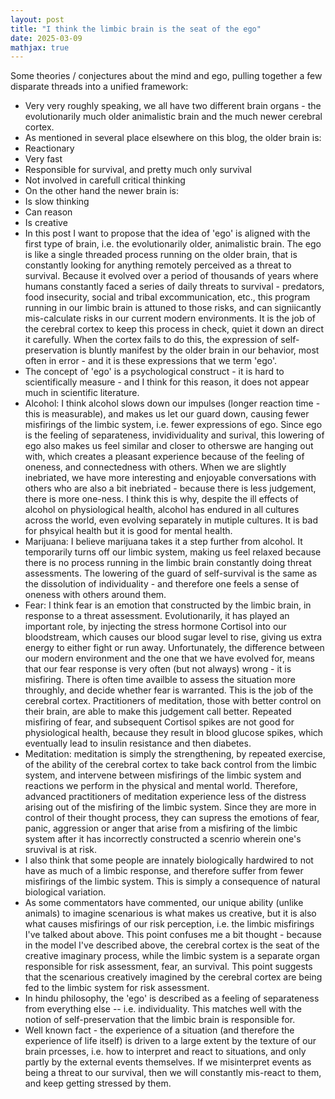 ```yaml
---
layout: post
title: "I think the limbic brain is the seat of the ego"
date: 2025-03-09
mathjax: true
---
```



Some theories / conjectures about the mind and ego, pulling together a few disparate threads into a unified framework: 

- Very very roughly speaking, we all have two different brain organs - the evolutionarily much older animalistic brain and the much newer cerebral cortex. 
- As mentioned in several place elsewhere on this blog, the older brain is: 
 - Reactionary
 - Very fast
 - Responsible for survival, and pretty much only survival
 - Not involved in carefull critical thinking
- On the other hand the newer brain is: 
 - Is slow thinking
 - Can reason 
 - Is creative
- In this post I want to propose that the idea of 'ego' is aligned with the first type of brain, i.e. the evolutionarily older, animalistic brain. The ego is like a single threaded process running on the older brain, that is constantly looking for anything remotely perceived as a threat to survival. Because it evolved over a period of thousands of years where humans constantly faced a series of daily threats to survival - predators, food insecurity, social and tribal excommunication, etc., this program running in our limbic brain is attuned to those risks, and can signiicantly mis-calculate risks in our current modern environments. It is the job of the cerebral cortex to keep this process in check, quiet it down an direct it carefully. When the cortex fails to do this, the expression of self-preservation is bluntly manifest by the older brain in our behavior, most often in error - and it is these expressions that we term 'ego'. 
- The concept of 'ego' is a psychological construct - it is hard to scientifically measure - and I think for this reason, it does not appear much in scientific literature. 
- Alcohol: I think alcohol slows down our impulses (longer reaction time - this is measurable), and makes us let our guard down, causing fewer misfirings of the limbic system, i.e. fewer expressions of ego. Since ego is the feeling of separateness, invidividuality and surival, this lowering of ego also makes us feel similar and closer to otherswe are hanging out with, which creates a pleasant experience because of the feeling of oneness, and connectedness with others. When we are slightly inebriated, we have more interesting and enjoyable conversations with others who are also a bit inebriated - because there is less judgement, there is more one-ness. I think this is why, despite the ill effects of alcohol on physiological health, alcohol has endured in all cultures across the world, even evolving separately in mutiple cultures. It is bad for phsyical health but it is good for mental health. 
- Marijuana: I believe marijuana takes it a step further from alcohol. It temporarily turns off our limbic system, making us feel relaxed because there is no process running in the limbic brain constantly doing threat assessments. The lowering of the guard of self-survival is the same as the dissolution of individuality - and therefore one feels a sense of oneness with others around them. 
- Fear: I think fear is an emotion that constructed by the limbic brain, in response to a threat assessment. Evolutionarily, it has played an important role, by injecting the stress hormone Cortisol into our bloodstream, which causes our blood sugar level to rise, giving us extra energy to either fight or run away. Unfortunately, the difference between our modern environment and the one that we have evolved for, means that our fear response is very often (but not always) wrong - it is misfiring. There is often time availble to assess the situation more throughly, and decide whether fear is warranted. This is the job of the cerebral cortex. Practitioners of meditation, those with better control on their brain, are able to make this judgement call better. Repeated misfiring of fear, and subsequent Cortisol spikes are not good for physiological health, because they result in blood glucose spikes, which eventually lead to insulin resistance and then diabetes. 
- Meditation: meditation is simply the strengthening, by repeated exercise, of the ability of the cerebral cortex to take back control from the limbic system, and intervene between misfirings of the limbic system and reactions we perform in the physical and mental world. Therefore, advanced practitioners of meditation experience less of the distress arising out of the misfiring of the limbic system. Since they are more in control of their thought process, they can supress the emotions of fear, panic, aggression or anger that arise from a misfiring of the limbic system after it has incorrectly constructed a scenrio wherein one's sruvival is at risk. 
- I also think that some people are innately biologically hardwired to not have as much of a limbic response, and therefore suffer from fewer misfirings of the limbic system. This is simply a consequence of natural biological variation. 
- As some commentators have commented, our unique ability (unlike animals) to imagine scenarious is what makes us creative, but it is also what causes misfirings of our risk perception, i.e. the limbic misfirings I've talked about above. This point confuses me a bit thought - because in the model I've described above, the cerebral cortex is the seat of the creative imaginary process, while the limbic system is a separate organ responsible for risk assessment, fear, an survival. This point suggests that the scenarious creatively imagined by the cerebral cortex are being fed to the limbic system for risk assessment. 
- In hindu philosophy, the 'ego' is described as a feeling of separateness from everything else -- i.e. individuality. This matches well with the notion of self-preservation that the limbic brain is responsible for. 
- Well known fact - the experience of a situation (and therefore the experience of life itself) is driven to a large extent by the texture of our brain prcesses, i.e. how to interpret and react to situations, and only partly by the external events themselves. If we misinterpret events as being a threat to our survival, then we will constantly mis-react to them, and keep getting stressed by them. 
